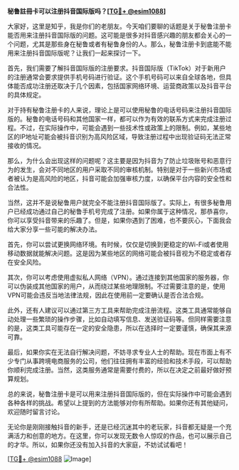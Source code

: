 **秘鲁註冊卡可以注册抖音国际版吗？[[TG💪+ @esim1088](https://t.me/s/esim1088)]**

大家好，这里是知乎，我是你们的老朋友。今天咱们要聊的话题是关于秘鲁注册卡能否用来注册抖音国际版的问题。这可能是很多对抖音感兴趣的朋友都会关心的一个问题，尤其是那些身在秘鲁或者有秘鲁身份的人。那么，秘鲁注册卡到底能不能用来注册抖音国际版呢？让我们一起来探讨一下。

首先，我们需要了解抖音国际版的注册要求。抖音国际版（TikTok）对于新用户的注册通常会要求提供手机号码进行验证。这个手机号码可以来自全球各地，但具体能否成功注册还取决于几个因素，包括国家网络环境、运营商政策以及抖音平台的具体规定。

对于持有秘鲁注册卡的人来说，理论上是可以使用秘鲁的电话号码来注册抖音国际版的。秘鲁的电话号码和其他国家一样，都可以作为有效的联系方式来完成注册过程。不过，在实际操作中，可能会遇到一些技术性或政策上的限制。例如，某些地区的IP地址可能会被抖音识别为高风险区域，导致注册过程中出现验证码无法正常接收的情况。

那么，为什么会出现这样的问题呢？这主要是因为抖音为了防止垃圾账号和恶意行为的发生，会对不同地区的用户采取不同的审核机制。特别是对于一些新兴市场或者被认为是高风险的地区，抖音可能会加强审核力度，以确保平台内容的安全性和合法性。

当然，这并不是说秘鲁用户就完全不能注册抖音国际版了。实际上，有很多秘鲁用户已经成功通过自己的秘鲁手机号完成了注册。如果你属于这种情况，那恭喜你，你可以享受抖音带来的乐趣了。但是，如果你遇到了困难，也不要灰心，下面我会给大家分享一些可能的解决办法。

首先，你可以尝试更换网络环境。有时候，仅仅是切换到更稳定的Wi-Fi或者使用移动数据就能解决问题。这是因为某些地区的网络可能会被抖音视为不稳定或者存在安全风险。

其次，你可以考虑使用虚拟私人网络（VPN）。通过连接到其他国家的服务器，你可以伪装成其他国家的用户，从而绕过某些地理限制。不过需要注意的是，使用VPN可能会违反当地法律法规，因此在使用前一定要确认是否合法合规。

此外，还有人建议可以通过第三方工具来帮助完成注册流程。这类工具通常能够自动处理一些繁琐的操作步骤，比如自动填写信息、发送验证码等。但同样需要注意的是，这类工具可能存在一定的安全隐患，所以在选择时一定要谨慎，确保其来源可靠。

最后，如果你实在无法自行解决问题，不妨寻求专业人士的帮助。现在市面上有不少专门从事跨境电商服务的公司，他们往往拥有丰富的经验和技术手段，可以帮助你顺利完成注册。当然，这类服务通常是需要付费的，所以在决定之前最好做好预算规划。

总的来说，秘鲁注册卡是可以用来注册抖音国际版的，但在实际操作中可能会遇到各种各样的挑战。希望以上提到的方法能够对你有所帮助。如果你还有其他疑问，欢迎随时留言讨论。

无论你是刚刚接触抖音的新手，还是已经沉迷其中的老玩家，抖音都无疑是一个充满活力和创意的地方。在这里，你可以发现无数令人惊叹的作品，也可以展示自己的才华。所以，如果你还没有加入抖音的大家庭，不妨试试看吧！

[[TG💪+ @esim1088](https://t.me/s/esim1088) ![Image](https://i.postimg.cc/4NQfJmqS/Snipaste-2025-05-13-00-14-12.png)]